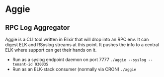 # Aggie

## RPC Log Aggregator

Aggie is a CLI tool written in Elixir that will drop into an RPC env. It can digest ELK and RSyslog streams at this point. It pushes the info to a central ELK where support can get their hands on it.

-   Run as a syslog endpoint daemon on port 7777
    `./aggie --syslog --tenant-id 930035`
-   Run as an ELK-stack consumer (normally via CRON)
    `./aggie`
